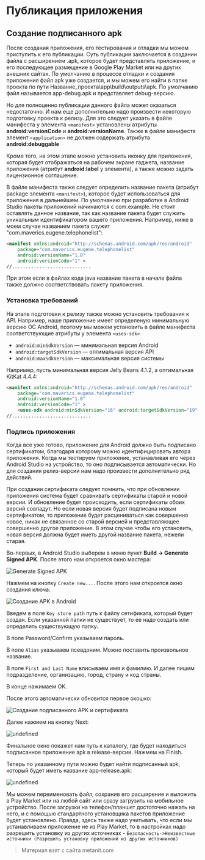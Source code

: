 # Публикация приложения

## Создание подписанного apk

После создания приложения, его тестирования и отладки мы можем приступить к его публикации. Суть публикации заключается в создании файла с расширением .apk, которое будет представлять приложение, и его последующее размещение в Google Play Market или на других внешних сайтах. По умолчанию в процессе отладки и создания приложения файл apk уже создается, и мы можем его найти в папке проекта по пути Название_проекта\app\build\outputs\apk. По умолчанию файл называется app-debug.apk и представляет debug-версию.

Но для полноценно публикации данного файла может оказаться недостаточно. И нам еще дополнительно надо произвести некоторую подготовку проекта к релизу. Для это следует указать в файле манифеста у элемента `<manifest>` установлены атрибуты **android:versionCode** и **android:versionName**. Также в файле манифеста элемент `<application>` не должен содержать атрибута **android:debuggable**

Кроме того, на этом этапе можно установить иконку для приложения, которая будет отображаться на рабочем экране гаджета, название приложения (атрибут **android:label** у элемента), а также можно задать лицензионное соглашение.

В файле манифеста также следует определить название пакета (атрибут package элемента `<manifest>`), которое будет использоваться для приложения в дальнейшем. По умолчанию при разработке в Android Studio пакеты приложений начинаются с com.example. Не стоит оставлять данное название, так как название пакета будет служить уникальным идентификатором вашего приложения. Например, ниже в моем случае названием пакета служит "com.maverics.eugene.telephonelist":

```html
<manifest xmlns:android="http://schemas.android.com/apk/res/android"
    package="com.maverics.eugene.telephonelist"
    android:versionName="1.0"
    android:versionCode="1" >
//.............................
```

При этом если в файлах кода java название пакета в начале файла также должно соответствовать пакету приложения.

### Установка требований

На этапе подготовки к релизу также можно установить требования к API. Например, наше приложение имеет определеную минимальную версию ОС Android, поэтому мы можем установить в файле манифеста соответствующие атрибуты у элемента `<uses-sdk>`
- `android:minSdkVersion` — минимальная версия Android
- `android:targetSdkVersion` — оптимальная версия API
- `android:maxSdkVersion` — максимальная версия системы

Например, пусть минимальная версия Jelly Beans 4.1.2, а оптимальная KitKat 4.4.4:

```html
<manifest xmlns:android="http://schemas.android.com/apk/res/android"
    package="com.maverics.eugene.telephonelist"
    android:versionName="1.0"
    android:versionCode="1" >
    <uses-sdk android:minSdkVersion="16" android:targetSdkVersion="19" />
//.............................
```

### Подпись приложения

Когда все уже готово, приложение для Android должно быть подписано сертификатом, благодаря которому можно идентифицировать автора приложения. Когда мы тестируем приложение, устанавливая его через Android Studio на устройство, то оно подписывается автоматически. Но для создания релиз-версии нам надо произвести дополнительно ряд действий.

При создании сертификата следует помнить, что при обновлении приложения система будет сравнивать сертификаты старой и новой версии. И обновление будет происходить, если сертификаты обоих версий совпадут. Но если новая версия будет подписана новым сертификатом, то приложение будет расцениваться как совершенно новое, никак не связанное со старой версией и представляющее совершенно другое приложение. В этом случае чтобы его установить, новая версия должна будет иметь другой название пакета, нежели старая.

Во-первых, в Android Studio выберем в меню пункт **Build -> Generate Signed APK**. После этого нам откроется окно мастера:

![Generate Signed APK](https://metanit.com/java/android/pics/signedapk.png)

Нажмем на кнопку `Create new...`. После этого нам откроется окно создания ключа:

![Создание APK в Android](https://metanit.com/java/android/pics/keystore.png)

Введем в поле `Key store path` путь к файлу сетификата, который будет создан. Если указанной папки не существует, то ее надо создать или определить существующую папку.

В поле Password/Confirm указываем пароль.

В поле `Alias` указываем псевдоним. Можно поставить произвольное название.

В поле `First and Last Name` вписываем имя и фамилию. И далее пишим подразделение, организацию, город, страну и код страны.

В конце нажимаем OK.

После этого автоматически обновится первое окошко:

![Создание подписанного APK и сертификата](https://metanit.com/java/android/pics/signedapk2.png)

Далее нажмем на кнопку Next:

![undefined](https://metanit.com/java/android/pics/signedapk3.png)

Финальное окно покажет нам путь к каталогу, где будет находиться подписанное приложение apk в release-версии. Нажмем на Finish.

Теперь по указанному пути можно будет найти подписанный apk, который будет иметь название app-release.apk:

![undefined](https://metanit.com/java/android/pics/signedapk4.png)

Мы можем переименовать файл, сохранив его расширение и выложить в Play Market или на любой сайт или сразу загрузить на мобильное устройство. После загрузки на телефон/планшет достоточно нажать на него, и с помощью стандартного установщика пакетов приложение будет установлено. Правда, здесь также надо учитывать, что если мы устанавливаем приложение не из Play Market, то в настройках надо разрешить установку из других источниках - `Безопасность->Неизвестные источники (Разрешить установку приложений из других источников)`


> Материал взят с сайта metanit.com